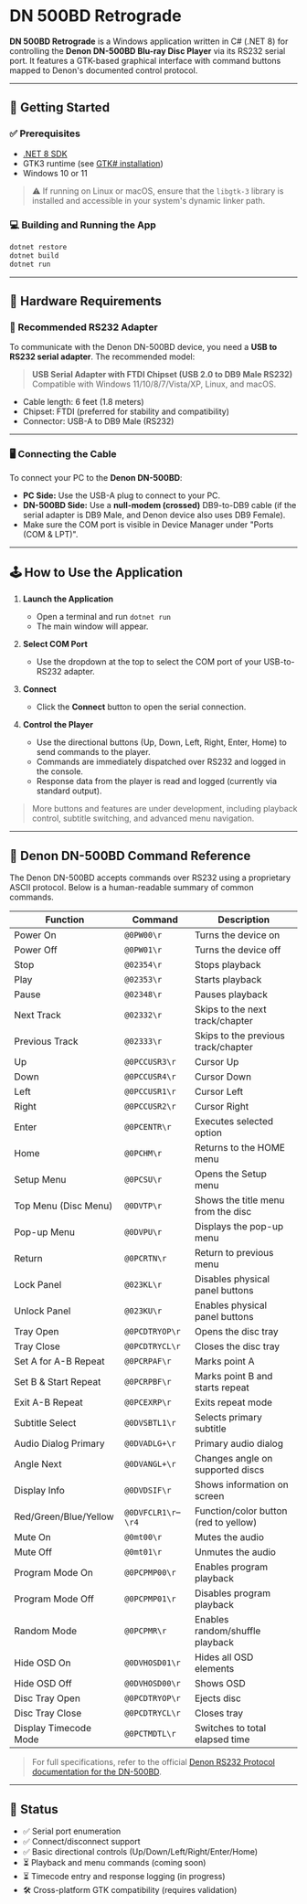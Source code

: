 ﻿# DN 500BD Retrograde

**DN 500BD Retrograde** is a Windows application written in C# (.NET 8) for controlling the **Denon DN-500BD Blu-ray Disc Player** via its RS232 serial port. It features a GTK-based graphical interface with command buttons mapped to Denon's documented control protocol.

---

## 🚀 Getting Started

### ✅ Prerequisites

- [.NET 8 SDK](https://dotnet.microsoft.com/en-us/download/dotnet/8.0)
- GTK3 runtime (see [GTK# installation](https://github.com/tschoonj/GTK-for-Windows-Runtime-Environment-Installer))
- Windows 10 or 11

> ⚠️ If running on Linux or macOS, ensure that the `libgtk-3` library is installed and accessible in your system's dynamic linker path.

### 💻 Building and Running the App

```bash
dotnet restore
dotnet build
dotnet run
```

---

## 🧩 Hardware Requirements

### 🔌 Recommended RS232 Adapter

To communicate with the Denon DN-500BD device, you need a **USB to RS232 serial adapter**. The recommended model:

> **USB Serial Adapter with FTDI Chipset (USB 2.0 to DB9 Male RS232)**
> Compatible with Windows 11/10/8/7/Vista/XP, Linux, and macOS.

- Cable length: 6 feet (1.8 meters)
- Chipset: FTDI (preferred for stability and compatibility)
- Connector: USB-A to DB9 Male (RS232)

---

### 🖥️ Connecting the Cable

To connect your PC to the **Denon DN-500BD**:

- **PC Side:** Use the USB-A plug to connect to your PC.
- **DN-500BD Side:** Use a **null-modem (crossed)** DB9-to-DB9 cable (if the serial adapter is DB9 Male, and Denon device also uses DB9 Female).
- Make sure the COM port is visible in Device Manager under "Ports (COM & LPT)".

---

## 🕹️ How to Use the Application

1. **Launch the Application**
   - Open a terminal and run `dotnet run`
   - The main window will appear.

2. **Select COM Port**
   - Use the dropdown at the top to select the COM port of your USB-to-RS232 adapter.

3. **Connect**
   - Click the **Connect** button to open the serial connection.

4. **Control the Player**
   - Use the directional buttons (Up, Down, Left, Right, Enter, Home) to send commands to the player.
   - Commands are immediately dispatched over RS232 and logged in the console.
   - Response data from the player is read and logged (currently via standard output).

> More buttons and features are under development, including playback control, subtitle switching, and advanced menu navigation.

---

## 📖 Denon DN-500BD Command Reference

The Denon DN-500BD accepts commands over RS232 using a proprietary ASCII protocol. Below is a human-readable summary of common commands.

| Function                | Command         | Description                             |
|------------------------|-----------------|-----------------------------------------|
| Power On               | `@0PW00\r`      | Turns the device on                     |
| Power Off              | `@0PW01\r`      | Turns the device off                    |
| Stop                   | `@02354\r`      | Stops playback                          |
| Play                   | `@02353\r`      | Starts playback                         |
| Pause                  | `@02348\r`      | Pauses playback                         |
| Next Track             | `@02332\r`      | Skips to the next track/chapter         |
| Previous Track         | `@02333\r`      | Skips to the previous track/chapter     |
| Up                     | `@0PCCUSR3\r`   | Cursor Up                               |
| Down                   | `@0PCCUSR4\r`   | Cursor Down                             |
| Left                   | `@0PCCUSR1\r`   | Cursor Left                             |
| Right                  | `@0PCCUSR2\r`   | Cursor Right                            |
| Enter                  | `@0PCENTR\r`    | Executes selected option                |
| Home                   | `@0PCHM\r`      | Returns to the HOME menu                |
| Setup Menu             | `@0PCSU\r`      | Opens the Setup menu                    |
| Top Menu (Disc Menu)   | `@0DVTP\r`      | Shows the title menu from the disc      |
| Pop-up Menu            | `@0DVPU\r`      | Displays the pop-up menu                |
| Return                 | `@0PCRTN\r`     | Return to previous menu                 |
| Lock Panel             | `@023KL\r`      | Disables physical panel buttons         |
| Unlock Panel           | `@023KU\r`      | Enables physical panel buttons          |
| Tray Open              | `@0PCDTRYOP\r`  | Opens the disc tray                     |
| Tray Close             | `@0PCDTRYCL\r`  | Closes the disc tray                    |
| Set A for A-B Repeat   | `@0PCRPAF\r`    | Marks point A                           |
| Set B & Start Repeat   | `@0PCRPBF\r`    | Marks point B and starts repeat         |
| Exit A-B Repeat        | `@0PCEXRP\r`    | Exits repeat mode                       |
| Subtitle Select        | `@0DVSBTL1\r`   | Selects primary subtitle                |
| Audio Dialog Primary   | `@0DVADLG+\r`   | Primary audio dialog                    |
| Angle Next             | `@0DVANGL+\r`   | Changes angle on supported discs        |
| Display Info           | `@0DVDSIF\r`    | Shows information on screen             |
| Red/Green/Blue/Yellow  | `@0DVFCLR1\r`–`\r4` | Function/color button (red to yellow)   |
| Mute On                | `@0mt00\r`      | Mutes the audio                         |
| Mute Off               | `@0mt01\r`      | Unmutes the audio                       |
| Program Mode On        | `@0PCPMP00\r`   | Enables program playback                |
| Program Mode Off       | `@0PCPMP01\r`   | Disables program playback               |
| Random Mode            | `@0PCPMR\r`     | Enables random/shuffle playback         |
| Hide OSD On            | `@0DVHOSD01\r`  | Hides all OSD elements                  |
| Hide OSD Off           | `@0DVHOSD00\r`  | Shows OSD                               |
| Disc Tray Open         | `@0PCDTRYOP\r`  | Ejects disc                             |
| Disc Tray Close        | `@0PCDTRYCL\r`  | Closes tray                             |
| Display Timecode Mode  | `@0PCTMDTL\r`   | Switches to total elapsed time          |

> For full specifications, refer to the official [Denon RS232 Protocol documentation for the DN-500BD](https://raw.githubusercontent.com/jesse-greathouse/dn-retrograde/refs/heads/main/Denon%20DN-500BD_MKII_Protocol_Guide_1.0.pdf).

---

## 📌 Status

- ✅ Serial port enumeration
- ✅ Connect/disconnect support
- ✅ Basic directional controls (Up/Down/Left/Right/Enter/Home)
- ⏳ Playback and menu commands (coming soon)
- ⏳ Timecode entry and response logging (in progress)
- 🛠️ Cross-platform GTK compatibility (requires validation)

